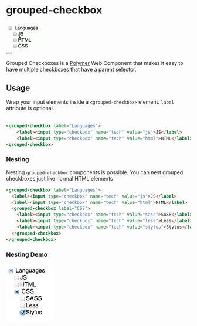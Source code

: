grouped-checkbox
================

<img src="./demo.gif" alt="Demo" style="width: 100px">


Grouped Checkboxes is a [Polymer](http://www.polymer-project.org/) Web Component that makes it easy to have multiple checkboxes that have a parent selector.

## Usage

Wrap your input elements inside a `<grouped-checkbox>` element. `label` attribute is optional.

```html

<grouped-checkbox label="Languages">
    <label><input type="checkbox" name="tech" value="js">JS</label>
    <label><input type="checkbox" name="tech" value="html">HTML</label>
<grouped-checkbox>
```

### Nesting

Nesting `grouped-checkbox` components is possible. You can nest grouped checkboxes just like normal HTML elements


```html
<grouped-checkbox label="Languages">
  <label><input type="checkbox" name="tech" value="js">JS</label>
  <label><input type="checkbox" name="tech" value="html">HTML</label>
  <grouped-checkbox label="CSS">
    <label><input type="checkbox" name="tech" value="sass">SASS</label>
    <label><input type="checkbox" name="tech" value="less">Less</label>
    <label><input type="checkbox" name="tech" value="stylus">Stylus</label>
  </grouped-checkbox>
</grouped-checkbox>
```

### Nesting Demo
![Nested Demo](nested-demo.png)